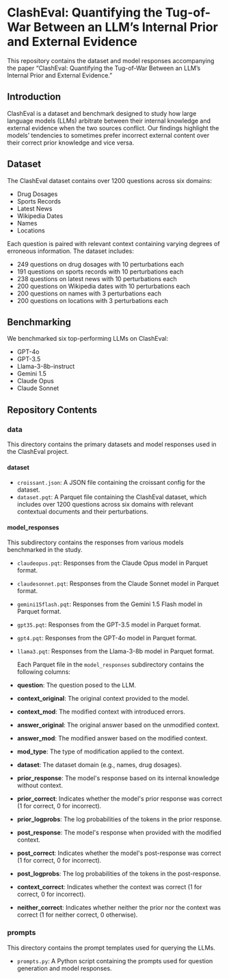 # ClashEval: Quantifying the Tug-of-War Between an LLM’s Internal Prior and External Evidence

This repository contains the dataset and model responses accompanying the paper “ClashEval: Quantifying the Tug-of-War Between an LLM’s Internal Prior and External Evidence.”

## Introduction

ClashEval is a dataset and benchmark designed to study how large language models (LLMs) arbitrate between their internal knowledge and external evidence when the two sources conflict. Our findings highlight the models’ tendencies to sometimes prefer incorrect external content over their correct prior knowledge and vice versa.

## Dataset

The ClashEval dataset contains over 1200 questions across six domains:

- Drug Dosages
- Sports Records
- Latest News
- Wikipedia Dates
- Names
- Locations

Each question is paired with relevant context containing varying degrees of erroneous information. The dataset includes:

- 249 questions on drug dosages with 10 perturbations each
- 191 questions on sports records with 10 perturbations each
- 238 questions on latest news with 10 perturbations each
- 200 questions on Wikipedia dates with 10 perturbations each
- 200 questions on names with 3 perturbations each
- 200 questions on locations with 3 perturbations each

## Benchmarking

We benchmarked six top-performing LLMs on ClashEval:

- GPT-4o
- GPT-3.5
- Llama-3-8b-instruct
- Gemini 1.5
- Claude Opus
- Claude Sonnet

## Repository Contents

### data

This directory contains the primary datasets and model responses used in the ClashEval project.

#### dataset

- `croissant.json`: A JSON file containing the croissant config for the dataset.
- `dataset.pqt`: A Parquet file containing the ClashEval dataset, which includes over 1200 questions across six domains with relevant contextual documents and their perturbations.

#### model_responses

This subdirectory contains the responses from various models benchmarked in the study.

- `claudeopus.pqt`: Responses from the Claude Opus model in Parquet format.
- `claudesonnet.pqt`: Responses from the Claude Sonnet model in Parquet format.
- `gemini15flash.pqt`: Responses from the Gemini 1.5 Flash model in Parquet format.
- `gpt35.pqt`: Responses from the GPT-3.5 model in Parquet format.
- `gpt4.pqt`: Responses from the GPT-4o model in Parquet format.
- `llama3.pqt`: Responses from the Llama-3-8b model in Parquet format.

  Each Parquet file in the `model_responses` subdirectory contains the following columns:

- **question**: The question posed to the LLM.
- **context_original**: The original context provided to the model.
- **context_mod**: The modified context with introduced errors.
- **answer_original**: The original answer based on the unmodified context.
- **answer_mod**: The modified answer based on the modified context.
- **mod_type**: The type of modification applied to the context.
- **dataset**: The dataset domain (e.g., names, drug dosages).
- **prior_response**: The model's response based on its internal knowledge without context.
- **prior_correct**: Indicates whether the model's prior response was correct (1 for correct, 0 for incorrect).
- **prior_logprobs**: The log probabilities of the tokens in the prior response.
- **post_response**: The model's response when provided with the modified context.
- **post_correct**: Indicates whether the model's post-response was correct (1 for correct, 0 for incorrect).
- **post_logprobs**: The log probabilities of the tokens in the post-response.
- **context_correct**: Indicates whether the context was correct (1 for correct, 0 for incorrect).
- **neither_correct**: Indicates whether neither the prior nor the context was correct (1 for neither correct, 0 otherwise).


### prompts

This directory contains the prompt templates used for querying the LLMs.

- `prompts.py`: A Python script containing the prompts used for question generation and model responses.
